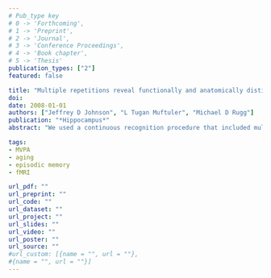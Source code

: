```yaml
---
# Pub_type key
# 0 -> 'Forthcoming',
# 1 -> 'Preprint',
# 2 -> 'Journal',
# 3 -> 'Conference Proceedings',
# 4 -> 'Book chapter',
# 5 -> 'Thesis'
publication_types: ["2"]
featured: false

title: "Multiple repetitions reveal functionally and anatomically distinct patterns of hippocampal activity during continuous recognition memory"
doi: 
date: 2008-01-01
authors: ["Jeffrey D Johnson", "L Tugan Muftuler", "Michael D Rugg"]
publication: "*Hippocampus*"
abstract: "We used a continuous recognition procedure that included multiple presentations of test items, along with high-resolution functional magnetic resonance imaging (fMRI), to investigate the relationship between item novelty and recognition-related activity in the medial temporal lobe (MTL). In several regions of hippocampus and parahippocampal cortex, activity elicited by new items exceeded that for old items, whereas no MTL regions exhibited greater activity for old items. Critically, anatomically distinct regions of MTL were engaged by item novelty in two different ways, as evidenced by statistically dissociable profiles of activity. In bilateral medial hippocampus and left posterior parahippocampal cortex, activity followed a categorical profile in which it was greater for new than old items but did not differ further with additional presentations of old items. By contrast, effects in adjacent regions of right lateral hippocampus and left parahippocampal cortex were graded, whereby activity declined linearly with respect to each successive item presentation. These findings suggest that the relationship between hippocampal (and parahippocampal) activity and continuous psychological dimensions, such as item novelty, cannot be captured by a unitary function."

tags: 
- MVPA
- aging
- episodic memory
- fMRI

url_pdf: ""
url_preprint: ""
url_code: ""
url_dataset: ""
url_project: ""
url_slides: ""
url_video: ""
url_poster: ""
url_source: ""
#url_custom: [{name = "", url = ""},
#{name = "", url = ""}]
---
```


